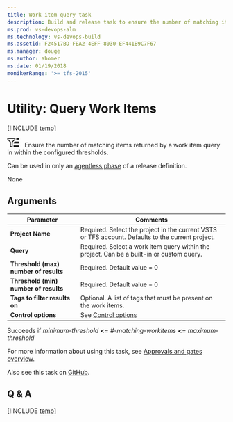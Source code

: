 ```yaml
---
title: Work item query task 
description: Build and release task to ensure the number of matching items returned by a work item query in within the configured threshold in VSTS and TFS
ms.prod: vs-devops-alm
ms.technology: vs-devops-build
ms.assetid: F24517BD-FEA2-4EFF-8030-EF441B9C7F67
ms.manager: douge
ms.author: ahomer
ms.date: 01/19/2018
monikerRange: '>= tfs-2015'
---
```


# Utility: Query Work Items

[!INCLUDE [temp](../../_shared/version-tfs-2015-update.md)]

![icon](_img/query-work-items.png) &nbsp; Ensure the number of matching items returned by a work item query in within the configured thresholds.

Can be used in only an [agentless phase](../../concepts/process/phases.md#agentless-phase) of a release definition.

None

## Arguments

| Parameter | Comments |
| --- | --- |
| **Project Name** | Required. Select the project in the current VSTS or TFS account. Defaults to the current project. |
| **Query** | Required. Select a work item query within the project. Can be a built-in or custom query. |
| **Threshold (max) number of results** | Required. Default value = 0 |
| **Threshold (min) number of results** | Required. Default value = 0 |
| **Tags to filter results on** | Optional. A list of tags that must be present on the work items. |
| **Control options** | See [Control options](../../concepts/process/tasks.md#controloptions) |

Succeeds if _minimum-threshold_ **&lt;=** _#-matching-workitems_ **&lt;=** _maximum-threshold_

For more information about using this task, see [Approvals and gates overview](../../concepts/definitions/release/approvals/index.md).

Also see this task on [GitHub](https://github.com/Microsoft/vsts-tasks/tree/master/Tasks/QueryWorkItems).

## Q & A

<!-- BEGINSECTION class="md-qanda" -->

[!INCLUDE [temp](../../_shared/qa-versions.md)]

<!-- ENDSECTION -->
